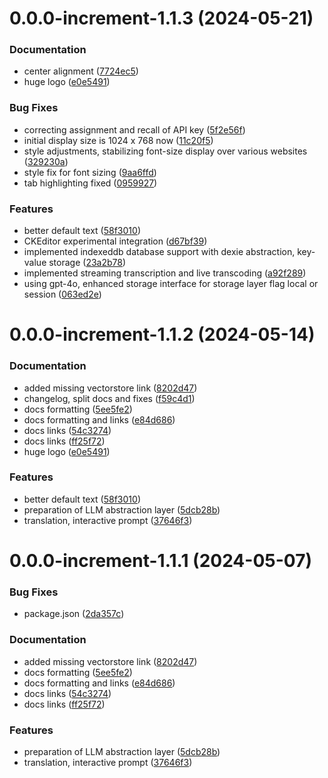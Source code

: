 # 0.0.0-increment-1.1.3 (2024-05-21)

### Documentation

* center alignment ([7724ec5](https://github.com/kyr0/ftr-ki-tools/commit/7724ec594ea7356fcb1d72f6fc37217770492c5d))
* huge logo ([e0e5491](https://github.com/kyr0/ftr-ki-tools/commit/e0e5491a7c9c004b6d915852a7efe2c7247fef87))

### Bug Fixes

* correcting assignment and recall of API key ([5f2e56f](https://github.com/kyr0/ftr-ki-tools/commit/5f2e56f49cff70d53933bfef0e289bde2c3d6979))
* initial display size is 1024 x 768 now ([11c20f5](https://github.com/kyr0/ftr-ki-tools/commit/11c20f5117c430f8adfdb4c974787cd33840e7a9))
* style adjustments, stabilizing font-size display over various websites ([329230a](https://github.com/kyr0/ftr-ki-tools/commit/329230a25e099d452e0101c84fa78756e68d805a))
* style fix for font sizing ([9aa6ffd](https://github.com/kyr0/ftr-ki-tools/commit/9aa6ffd095422ae6262c566112a5d6f7be1a4efe))
* tab highlighting fixed ([0959927](https://github.com/kyr0/ftr-ki-tools/commit/09599272b98781613a5cd02b2f4964cde7cb323e))

### Features

* better default text ([58f3010](https://github.com/kyr0/ftr-ki-tools/commit/58f30109e392dd12c7235cabcec6f9561318b1c5))
* CKEditor experimental integration ([d67bf39](https://github.com/kyr0/ftr-ki-tools/commit/d67bf396c6edbcf80994d5d5435980b563e5866f))
* implemented indexeddb database support with dexie abstraction, key-value storage ([23a2b78](https://github.com/kyr0/ftr-ki-tools/commit/23a2b786ea21c18926b63a1e53c48ee6d9b262aa))
* implemented streaming transcription and live transcoding ([a92f289](https://github.com/kyr0/ftr-ki-tools/commit/a92f289676cd1914119f93ec9f5ed7863512664a))
* using gpt-4o, enhanced storage interface for storage layer flag local or session ([063ed2e](https://github.com/kyr0/ftr-ki-tools/commit/063ed2ed20a3189098837d428706a8b8e559d3ea))

# 0.0.0-increment-1.1.2 (2024-05-14)

### Documentation

* added missing vectorstore link ([8202d47](https://github.com/kyr0/ftr-ki-tools/commit/8202d479152d429b5524209aa26552a586b448ac))
* changelog, split docs and fixes ([f59c4d1](https://github.com/kyr0/ftr-ki-tools/commit/f59c4d1b3ecaae5b1716e147573401a397972fdc))
* docs formatting ([5ee5fe2](https://github.com/kyr0/ftr-ki-tools/commit/5ee5fe2d0aa19adcacb04b64456631218db46bc3))
* docs formatting and links ([e84d686](https://github.com/kyr0/ftr-ki-tools/commit/e84d6869ab1ebbc7db94ea938dad0ba2b0ed2317))
* docs links ([54c3274](https://github.com/kyr0/ftr-ki-tools/commit/54c32746c99e6a59b5cecbb678d3dba9d0724b1b))
* docs links ([ff25f72](https://github.com/kyr0/ftr-ki-tools/commit/ff25f727c24bffbb7811e5234b53c643940200e6))
* huge logo ([e0e5491](https://github.com/kyr0/ftr-ki-tools/commit/e0e5491a7c9c004b6d915852a7efe2c7247fef87))

### Features

* better default text ([58f3010](https://github.com/kyr0/ftr-ki-tools/commit/58f30109e392dd12c7235cabcec6f9561318b1c5))
* preparation of LLM abstraction layer ([5dcb28b](https://github.com/kyr0/ftr-ki-tools/commit/5dcb28bd42450171336564323f84ea964b6029bb))
* translation, interactive prompt ([37646f3](https://github.com/kyr0/ftr-ki-tools/commit/37646f3349514e42521bdf00e3d26b1419a69e10))


# 0.0.0-increment-1.1.1 (2024-05-07)

### Bug Fixes

* package.json ([2da357c](https://github.com/kyr0/redaktool/commit/2da357c45e1969198b99550974fa33a851790367))


### Documentation

* added missing vectorstore link ([8202d47](https://github.com/kyr0/redaktool/commit/8202d479152d429b5524209aa26552a586b448ac))
* docs formatting ([5ee5fe2](https://github.com/kyr0/redaktool/commit/5ee5fe2d0aa19adcacb04b64456631218db46bc3))
* docs formatting and links ([e84d686](https://github.com/kyr0/redaktool/commit/e84d6869ab1ebbc7db94ea938dad0ba2b0ed2317))
* docs links ([54c3274](https://github.com/kyr0/redaktool/commit/54c32746c99e6a59b5cecbb678d3dba9d0724b1b))
* docs links ([ff25f72](https://github.com/kyr0/redaktool/commit/ff25f727c24bffbb7811e5234b53c643940200e6))

### Features

* preparation of LLM abstraction layer ([5dcb28b](https://github.com/kyr0/redaktool/commit/5dcb28bd42450171336564323f84ea964b6029bb))
* translation, interactive prompt ([37646f3](https://github.com/kyr0/redaktool/commit/37646f3349514e42521bdf00e3d26b1419a69e10))

